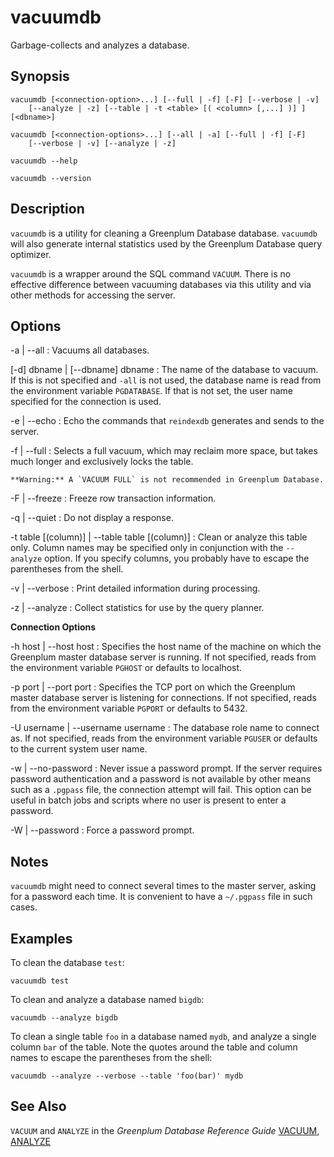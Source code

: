 # vacuumdb 

Garbage-collects and analyzes a database.

## Synopsis 

``` {#client_util_synopsis}
vacuumdb [<connection-option>...] [--full | -f] [-F] [--verbose | -v]
    [--analyze | -z] [--table | -t <table> [( <column> [,...] )] ] [<dbname>]

vacuumdb [<connection-options>...] [--all | -a] [--full | -f] [-F] 
    [--verbose | -v] [--analyze | -z]

vacuumdb --help 

vacuumdb --version
```

## Description 

`vacuumdb` is a utility for cleaning a Greenplum Database database. `vacuumdb` will also generate internal statistics used by the Greenplum Database query optimizer.

`vacuumdb` is a wrapper around the SQL command `VACUUM`. There is no effective difference between vacuuming databases via this utility and via other methods for accessing the server.

## Options 

-a \| --all
:   Vacuums all databases.

\[-d\] dbname \| \[--dbname\] dbname
:   The name of the database to vacuum. If this is not specified and `-all` is not used, the database name is read from the environment variable `PGDATABASE`. If that is not set, the user name specified for the connection is used.

-e \| --echo
:   Echo the commands that `reindexdb` generates and sends to the server.

-f \| --full
:   Selects a full vacuum, which may reclaim more space, but takes much longer and exclusively locks the table.

    **Warning:** A `VACUUM FULL` is not recommended in Greenplum Database.

-F \| --freeze
:   Freeze row transaction information.

-q \| --quiet
:   Do not display a response.

-t table \[\(column\)\] \| --table table \[\(column\)\]
:   Clean or analyze this table only. Column names may be specified only in conjunction with the `--analyze` option. If you specify columns, you probably have to escape the parentheses from the shell.

-v \| --verbose
:   Print detailed information during processing.

-z \| --analyze
:   Collect statistics for use by the query planner.

**Connection Options**

-h host \| --host host
:   Specifies the host name of the machine on which the Greenplum master database server is running. If not specified, reads from the environment variable `PGHOST` or defaults to localhost.

-p port \| --port port
:   Specifies the TCP port on which the Greenplum master database server is listening for connections. If not specified, reads from the environment variable `PGPORT` or defaults to 5432.

-U username \| --username username
:   The database role name to connect as. If not specified, reads from the environment variable `PGUSER` or defaults to the current system user name.

-w \| --no-password
:   Never issue a password prompt. If the server requires password authentication and a password is not available by other means such as a `.pgpass` file, the connection attempt will fail. This option can be useful in batch jobs and scripts where no user is present to enter a password.

-W \| --password
:   Force a password prompt.

## Notes 

`vacuumdb` might need to connect several times to the master server, asking for a password each time. It is convenient to have a `~/.pgpass` file in such cases.

## Examples 

To clean the database `test`:

```
vacuumdb test
```

To clean and analyze a database named `bigdb`:

```
vacuumdb --analyze bigdb
```

To clean a single table `foo` in a database named `mydb`, and analyze a single column `bar` of the table. Note the quotes around the table and column names to escape the parentheses from the shell:

```
vacuumdb --analyze --verbose --table 'foo(bar)' mydb
```

## See Also 

`VACUUM` and `ANALYZE` in the *Greenplum Database Reference Guide* [VACUUM](../../ref_guide/sql_commands/VACUUM.html), [ANALYZE](../../ref_guide/sql_commands/ANALYZE.html)

